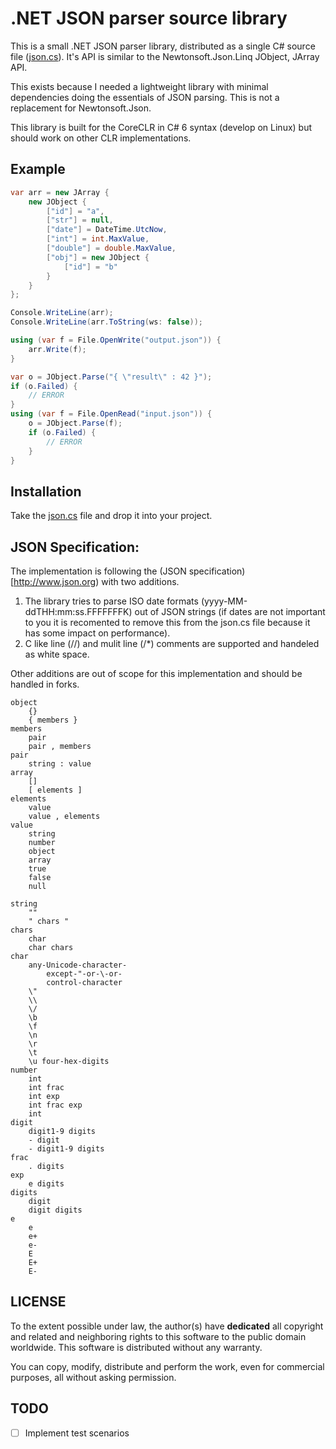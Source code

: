 # .NET JSON parser source library

This is a small .NET JSON parser library, distributed as a single C# source
file ([json.cs](json.cs)). It's API is similar to the Newtonsoft.Json.Linq
JObject, JArray API.

This exists because I needed a lightweight library with minimal dependencies
doing the essentials of JSON parsing. This is not a replacement for
Newtonsoft.Json.

This library is built for the CoreCLR in C# 6 syntax (develop on Linux) but
should work on other CLR implementations.

## Example

```cs
var arr = new JArray {
    new JObject {
        ["id"] = "a",
        ["str"] = null,
        ["date"] = DateTime.UtcNow,
        ["int"] = int.MaxValue,
        ["double"] = double.MaxValue, 
        ["obj"] = new JObject {
            ["id"] = "b"
        }
    }
};

Console.WriteLine(arr);
Console.WriteLine(arr.ToString(ws: false));

using (var f = File.OpenWrite("output.json")) {
    arr.Write(f);
}

var o = JObject.Parse("{ \"result\" : 42 }");
if (o.Failed) {
    // ERROR
}
using (var f = File.OpenRead("input.json")) {
    o = JObject.Parse(f);
    if (o.Failed) {
        // ERROR
    }
}
```

## Installation

Take the [json.cs](json.cs) file and drop it into your project.

## JSON Specification:

The implementation is following the (JSON specification)[http://www.json.org)
with two additions.

1. The library tries to parse ISO date formats (yyyy-MM-ddTHH:mm:ss.FFFFFFFK)
   out of JSON strings (if dates are not important to you it is recomented to
   remove this from the json.cs file because it has some impact on
   performance).
2. C like line (//) and mulit line (/\*) comments are supported and handeled as
   white space.

Other additions are out of scope for this implementation and should be handled
in forks.

```
object
    {}
    { members }
members
    pair
    pair , members
pair
    string : value
array
    []
    [ elements ]
elements
    value 
    value , elements
value
    string
    number
    object
    array
    true
    false
    null

string
    ""
    " chars "
chars
    char
    char chars
char
    any-Unicode-character-
        except-"-or-\-or-
        control-character
    \"
    \\
    \/
    \b
    \f
    \n
    \r
    \t
    \u four-hex-digits
number
    int
    int frac
    int exp
    int frac exp
    int
digit
    digit1-9 digits 
    - digit
    - digit1-9 digits
frac
    . digits
exp
    e digits
digits
    digit
    digit digits
e
    e
    e+
    e-
    E
    E+
    E-
```

## LICENSE

To the extent possible under law, the author(s) have **dedicated** all copyright
and related and neighboring rights to this software to the public domain
worldwide. This software is distributed without any warranty.

You can copy, modify, distribute and perform the work, even for commercial
purposes, all without asking permission. 

## TODO

* [ ] Implement test scenarios
